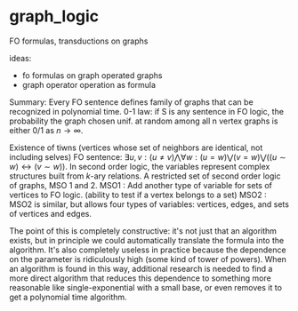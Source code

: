 # graph_logic
FO formulas, transductions on graphs

ideas:
- fo formulas on graph operated graphs
- graph operator operation as formula

Summary: 
Every FO sentence defines family of graphs that can be recognized in polynomial time. 0-1 law: if S is any sentence in FO logic, the probability the graph chosen unif. at random among all n vertex graphs is either 0/1 as $n \rightarrow \infty$. 

Existence of tiwns (vertices whose set of neighbors are identical, not including selves) FO sentence: $\exists u,v : (u \neq v) \bigwedge \forall w: (u=w) \bigvee (v = w) \bigvee ((u \sim w) \leftrightarrow ( v \sim w))$.
In second order logic, the variables represent complex structures built from $k$-ary relations.
A restricted set of second order logic of graphs, MSO 1 and 2. 
MSO1 : Add another type of variable for sets of vertices to FO logic. (ability to test if a vertex belongs to a set)
MSO2 : MSO2 is similar, but allows four types of variables: vertices, edges, and sets of vertices and edges. 

The point of this is completely constructive: it's not just that an algorithm exists, but in principle we could automatically translate the formula into the algorithm. It's also completely useless in practice because the dependence on the parameter is ridiculously high (some kind of tower of powers). When an algorithm is found in this way, additional research is needed to find a more direct algorithm that reduces this dependence to something more reasonable like single-exponential with a small base, or even removes it to get a polynomial time algorithm. 
